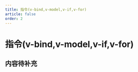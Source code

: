 ```yaml
---
title: 指令(v-bind,v-model,v-if,v-for)
article: false
order: 2
---
```

# 指令(v-bind,v-model,v-if,v-for)

## 内容待补充
